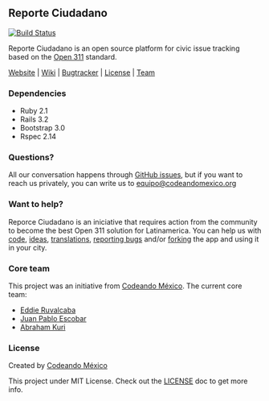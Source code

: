 ## Reporte Ciudadano

[![Build Status](https://travis-ci.org/CodeandoMexico/reporte-ciudadano.png)](https://travis-ci.org/CodeandoMexico/reporte-ciudadano)

Reporte Ciudadano is an open source platform for civic issue tracking
based on the [Open 311](http://open311.org) standard.

[Website](http://codeandomexico.github.io/reporte-ciudadano/) |
[Wiki](https://github.com/CodeandoMexico/reporte-ciudadano/wiki) |
[Bugtracker](https://github.com/CodeandoMexico/reporte-ciudadano/issues) |
[License](/LICENSE) |
[Team](http://codeandomexico.github.io/reporte-ciudadano/team.html)

### Dependencies
- Ruby 2.1
- Rails 3.2
- Bootstrap 3.0
- Rspec 2.14

### Questions?

All our conversation happens through [GitHub issues](https://github.com/CodeandoMexico/reporte-ciudadano/issues), but if 
you want to reach us privately, you can write us to
<equipo@codeandomexico.org>

### Want to help?

Reporce Ciudadano is an iniciative that requires action from the
community to become the best Open 311 solution for Latinamerica.
You can help us with [code](https://github.com/CodeandoMexico/reporte-ciudadano/pulls), [ideas](https://github.com/CodeandoMexico/reporte-ciudadano/issues), [translations](https://github.com/CodeandoMexico/reporte-ciudadano/tree/master/config/locales),
[reporting bugs](https://github.com/CodeandoMexico/reporte-ciudadano/issues) and/or [forking](http://codeandomexico.github.io/reporte-ciudadano/ejemplos.html) the app and using it in your city.


### Core team

This project was an initiative from [Codeando México](https://github.com/CodeandoMexico?tab=members).
The current core team:
- [Eddie Ruvalcaba](https://github.com/eddie-ruva)
- [Juan Pablo Escobar](https://github.com/juanpabloe)
- [Abraham Kuri](https://github.com/kurenn)

### License

Created by [Codeando México](https://github.com/CodeandoMexico?tab=members)

This project under MIT License. Check out the [LICENSE](/LICENSE) doc to get
more info.
